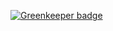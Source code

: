 
[![Greenkeeper badge](https://badges.greenkeeper.io/compilenix/k8s-node-example.svg)](https://greenkeeper.io/)
